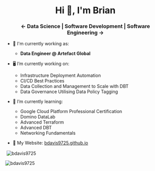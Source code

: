 <h1 align="center">Hi 👋, I'm Brian</h1>
<h3 align="center"> <- Data Science | Software Development | Software Engineering -></h3>

- :necktie: I'm currently working as:
  * **Data Engineer @ Artefact Global**

- :desktop_computer: I’m currently working on:  
  * Infrastructure Deployment Automation
  * CI/CD Best Practices
  * Data Collection and Management to Scale with DBT
  * Data Governance Utilising Data Policy Tagging

- 🌱 I’m currently learning: 
   * Google Cloud Platform Professional Certification
   * Domino DataLab
   * Advanced Terraform
   * Advanced DBT
   * Networking Fundamentals

- 📄 My Website: [bdavis9725.github.io](http://bdavis9725.github.io)

<p>&nbsp;<img align="center" src="https://github-readme-stats.vercel.app/api?username=bdavis9725&show_icons=true&locale=en" alt="bdavis9725" /></p>

<p><img align="center" src="https://github-readme-streak-stats.herokuapp.com/?user=bdavis9725&" alt="bdavis9725" /></p>

